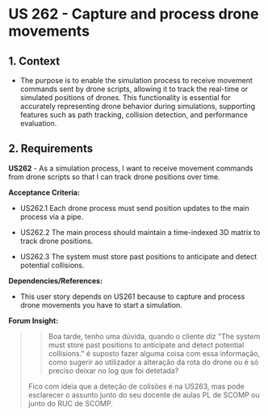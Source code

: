 # US 262 - Capture and process drone movements

## 1. Context

* The purpose is to enable the simulation process to receive movement commands sent by drone scripts, allowing it to track the real-time or simulated positions of drones. 
This functionality is essential for accurately representing drone behavior during simulations,
supporting features such as path tracking, collision detection, and performance evaluation.

## 2. Requirements

**US262** - As a simulation process, I want to receive movement commands from drone scripts so that I can track
drone positions over time.


**Acceptance Criteria:**

- US262.1  Each drone process must send position updates to the main process via a pipe.

- US262.2  The main process should maintain a time-indexed 3D matrix to track drone positions.

- US262.3 The system must store past positions to anticipate and detect potential collisions.

**Dependencies/References:**

* This user story depends on US261 because to capture and process drone movements you have to start a simulation.


**Forum Insight:**

>> Boa tarde, tenho uma dúvida, quando o cliente diz "The system must store past positions to anticipate and detect potential collisions." é suposto fazer alguma coisa com essa informação, como sugerir ao utilizador a alteração da rota do drone ou é só preciso deixar no log que foi detetada?
>
> Fico com ideia que a deteção de colisões é na US263, mas pode esclarecer o assunto junto do seu docente de aulas PL de SCOMP ou junto do RUC de SCOMP.

